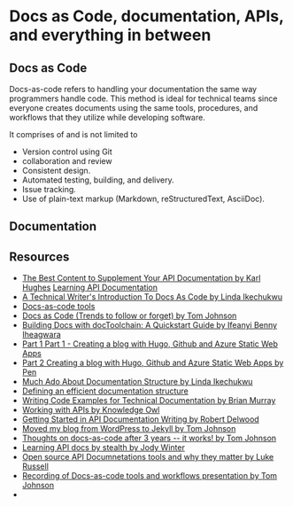 
# Docs as Code, documentation, APIs, and everything in between

## Docs as Code

Docs-as-code refers to handling your documentation the same way programmers handle code. This method is ideal for technical teams since everyone creates documents using the same tools, procedures, and workflows that they utilize while developing software.

It comprises of and is not limited to 
- Version control using Git
- collaboration and review
- Consistent design.
- Automated testing, building, and delivery.
- Issue tracking.
- Use of plain-text markup (Markdown, reStructuredText, AsciiDoc).

## Documentation


## Resources

- [The Best Content to Supplement Your API Documentation by Karl Hughes](https://apisyouwonthate.com/blog/supplementing-documentation)
[Learning API Documentation](https://idratherbewriting.com/category-api-doc/)
- [A Technical Writer's Introduction To Docs As Code by Linda Ikechukwu](https://www.everythingtechnicalwriting.com/dosc-as-code/)
- [Docs-as-code tools](https://idratherbewriting.com/learnapidoc/pubapis_docs_as_code.html)
- [Docs as Code (Trends to follow or forget) by Tom Johnson](https://idratherbewriting.com/trends/trends-to-follow-or-forget-docs-as-code.html)
- [Building Docs with docToolchain: A Quickstart Guide by Ifeanyi Benny Iheagwara](http://doctoolchain.org/tutorials/01_Tutorials/010_Quickstart.html)
- [Part 1 Part 1 - Creating a blog with Hugo, Github and Azure Static Web Apps](https://blog.pensplace.co.uk/post/creating-a-blog-with-hugo-github-and-azure-static-web-sites/)
- [Part 2 Creating a blog with Hugo, Github and Azure Static Web Apps by Pen](https://blog.pensplace.co.uk/post/part-2-creating-a-blog-with-hugogithub-and-azure-static-websites/)
- [Much Ado About Documentation Structure by Linda Ikechukwu](https://www.everythingtechnicalwriting.com/much-ado-about-software-documentation-structure/)
- [Defining an efficient documentation structure](https://www.iodigital.com/en/history/foreach/defining-an-efficient-documentation-structure)
- [Writing Code Examples for Technical Documentation by Brian Murray](https://www.youtube.com/watch?v=_gtzUpvGfXY)
- [Working with APIs by Knowledge Owl](https://support.knowledgeowl.com/help/working-with-apis)
- [Getting Started in API Documentation Writing by Robert Delwood](http://writeonce.org/starting_as_a_programmer_writer.php)
- [Moved my blog from WordPress to Jekyll by Tom Johnson](https://idratherbewriting.com/2015/05/29/moved-my-blog-from-wordpress-to-jekyll/)
- [Thoughts on docs-as-code after 3 years -- it works! by Tom Johnson](https://idratherbewriting.com/2018/07/03/docs-as-code-after-three-years/)
- [Learning API docs by stealth by Jody Winter](https://jodywinter.com/2021/05/08/learning-api-docs-by-stealth/)
- [Open source API Documnetations tools and why they matter by Luke Russell](https://blog.stoplight.io/open-source-api-documentation-tools-and-why-they-matter)
- [Recording of Docs-as-code tools and workflows presentation by Tom Johnson](https://idratherbewriting.com/2018/03/09/docs-as-code-tools-and-workflows-denver-presentation/#slides)
- 

